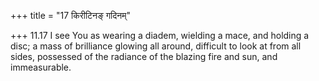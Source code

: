 +++
title = "17 किरीटिनङ् गदिनम्"

+++
11.17 I see You as wearing a diadem, wielding a mace, and holding a
disc; a mass of brilliance glowing all around, difficult to look at from
all sides, possessed of the radiance of the blazing fire and sun, and
immeasurable.
